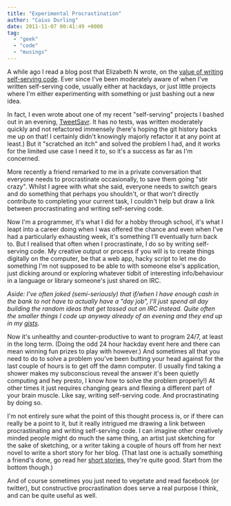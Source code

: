 ```yaml
---
title: "Experimental Procrastination"
author: "Caius Durling"
date: 2011-11-07 00:41:49 +0000
tag:
  - "geek"
  - "code"
  - "musings"
---
```


A while ago I read a blog post that Elizabeth N wrote, on the [value of writing self-serving code][lizn]. Ever since I've been moderately aware of when I've written self-serving code, usually either at hackdays, or just little projects where I'm either experimenting with something or just bashing out a new idea.

[lizn]: http://naramore.net/blog/the-value-of-self-serving-code

In fact, I even wrote about one of my recent "self-serving" projects I bashed out in an evening, [TweetSavr][]. It has no tests, was written moderately quickly and not refactored immensely (here's hoping the git history backs me up on that! I certainly didn't knowingly majorly refactor it at any point at least.)  But it "scratched an itch" and solved the problem I had, and it works for the limited use case I need it to, so it's a success as far as I'm concerned.

[TweetSavr]: http://caiustheory.com/tweetsavr

More recently a friend remarked to me in a private conversation that everyone needs to procrastinate occasionally, to save them going "stir crazy". Whilst I agree with what she said, everyone needs to switch gears and do something that perhaps you shouldn't, or that won't directly contribute to completing your current task, I couldn't help but draw a link between procrastinating and writing self-serving code.

Now I'm a programmer, it's what I did for a hobby through school, it's what I leapt into a career doing when I was offered the chance and even when I've had a particularly exhausting week, it's something I'll eventually turn back to. But I realised that often when I procrastinate, I do so by writing self-serving code. My creative output or process if you will is to create things digitally on the computer, be that a web app, hacky script to let me do something I'm not supposed to be able to with someone else's application, just dicking around or exploring whatever tidbit of interesting info/behaviour in a language or library someone's just shared on IRC.

*Aside: I've often joked (semi-seriously) that if/when I have enough cash in the bank to not have to actually have a "day job", I'll just spend all day building the random ideas that get tossed out on IRC instead. Quite often the smaller things I code up anyway already of an evening and they end up in my [gists][].*

[gists]: https://gist.github.com/caius

Now it's unhealthy and counter-productive to want to program 24/7, at least in the long term. (Doing the odd 24 hour hackday event here and there can mean winning fun prizes to play with however.) And sometimes all that you need to do to solve a problem you've been butting your head against for the last couple of hours is to get off the damn computer. (I usually find taking a shower makes my subconscious reveal the answer it's been quietly computing and hey presto, I know how to solve the problem properly!) At other times it just requires changing gears and flexing a different part of your brain muscle. Like say, writing self-serving code. And procrastinating by doing so.

I'm not entirely sure what the point of this thought process is, or if there can really be a point to it, but it really intrigued me drawing a link between procrastinating and writing self-serving code. I can imagine other creatively minded people might do much the same thing, an artist just sketching for the sake of sketching, or a writer taking a couple of hours off from her next novel to write a short story for her blog. (That last one is actually something a friend's done, go read her [short stories][], they're quite good. Start from the bottom though.)

[short stories]: http://libertyfallsdown.wordpress.com/tag/short-story/

And of course sometimes you just need to vegetate and read facebook (or twitter), but constructive procrastination does serve a real purpose I think, and can be quite useful as well.

